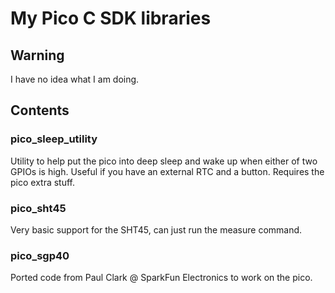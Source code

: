 # My Pico C SDK libraries

## Warning
I have no idea what I am doing.

## Contents

### pico_sleep_utility
Utility to help put the pico into deep sleep and wake up when either of two GPIOs is high. Useful if you have an external RTC and a button. Requires the pico extra stuff.

### pico_sht45
Very basic support for the SHT45, can just run the measure command.

### pico_sgp40
Ported code from Paul Clark @ SparkFun Electronics to work on the pico.
